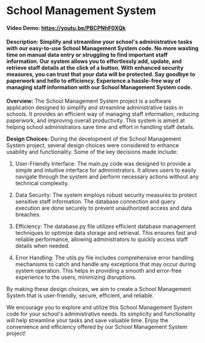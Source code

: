 # School Management System
#### Video Demo:  <https://youtu.be/PBCPNhF0XQk>
#### Description: Simplify and streamline your school's administrative tasks with our easy-to-use School Management System code. No more wasting time on manual data entry or struggling to find important staff information. Our system allows you to effortlessly add, update, and retrieve staff details at the click of a button. With enhanced security measures, you can trust that your data will be protected. Say goodbye to paperwork and hello to efficiency. Experience a hassle-free way of managing staff information with our School Management System code.

**Overview:**
The School Management System project is a software application designed to simplify and streamline administrative tasks in schools. It provides an efficient way of managing staff information, reducing paperwork, and improving overall productivity. This system is aimed at helping school administrators save time and effort in handling staff details.

**Design Choices:**
During the development of the School Management System project, several design choices were considered to enhance usability and functionality. Some of the key decisions made include:

1. User-Friendly Interface: The main.py code was designed to provide a simple and intuitive interface for administrators. It allows users to easily navigate through the system and perform necessary actions without any technical complexity.

2. Data Security: The system employs robust security measures to protect sensitive staff information. The database connection and query execution are done securely to prevent unauthorized access and data breaches.

3. Efficiency: The database.py file utilizes efficient database management techniques to optimize data storage and retrieval. This ensures fast and reliable performance, allowing administrators to quickly access staff details when needed.

4. Error Handling: The utils.py file includes comprehensive error handling mechanisms to catch and handle any exceptions that may occur during system operation. This helps in providing a smooth and error-free experience to the users, minimizing disruptions.

By making these design choices, we aim to create a School Management System that is user-friendly, secure, efficient, and reliable.

We encourage you to explore and utilize this School Management System code for your school's administrative needs. Its simplicity and functionality will help streamline your tasks and save valuable time. Enjoy the convenience and efficiency offered by our School Management System project!
